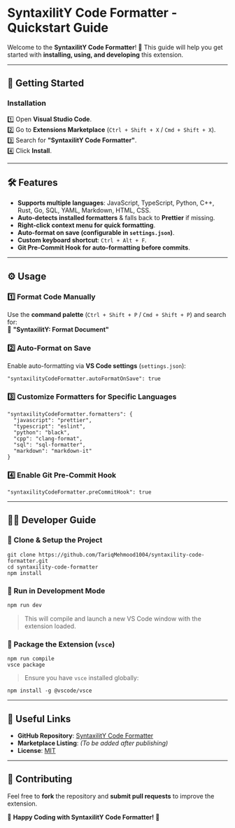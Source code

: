 # **SyntaxilitY Code Formatter - Quickstart Guide**  

Welcome to the **SyntaxilitY Code Formatter**! 🎉 This guide will help you get started with **installing, using, and developing** this extension.  

---

## **🚀 Getting Started**  

### **Installation**  
1️⃣ Open **Visual Studio Code**.  
2️⃣ Go to **Extensions Marketplace** (`Ctrl + Shift + X` / `Cmd + Shift + X`).  
3️⃣ Search for **"SyntaxilitY Code Formatter"**.  
4️⃣ Click **Install**.  

---

## **🛠 Features**  
- **Supports multiple languages**: JavaScript, TypeScript, Python, C++, Rust, Go, SQL, YAML, Markdown, HTML, CSS.  
- **Auto-detects installed formatters** & falls back to **Prettier** if missing.  
- **Right-click context menu for quick formatting**.  
- **Auto-format on save (configurable in `settings.json`)**.  
- **Custom keyboard shortcut**: `Ctrl + Alt + F`.  
- **Git Pre-Commit Hook for auto-formatting before commits**.  

---

## **⚙️ Usage**  

### **1️⃣ Format Code Manually**  
Use the **command palette** (`Ctrl + Shift + P` / `Cmd + Shift + P`) and search for:  
🔹 **"SyntaxilitY: Format Document"**  

### **2️⃣ Auto-Format on Save**  
Enable auto-formatting via **VS Code settings** (`settings.json`):  
```
"syntaxilityCodeFormatter.autoFormatOnSave": true
```

### **3️⃣ Customize Formatters for Specific Languages**  
```
"syntaxilityCodeFormatter.formatters": {
  "javascript": "prettier",
  "typescript": "eslint",
  "python": "black",
  "cpp": "clang-format",
  "sql": "sql-formatter",
  "markdown": "markdown-it"
}
```

### **4️⃣ Enable Git Pre-Commit Hook**  
```
"syntaxilityCodeFormatter.preCommitHook": true
```

---

## **👨‍💻 Developer Guide**  

### **🔹 Clone & Setup the Project**  
```
git clone https://github.com/TariqMehmood1004/syntaxility-code-formatter.git
cd syntaxility-code-formatter
npm install
```

### **🔹 Run in Development Mode**  
```sh
npm run dev
```
> This will compile and launch a new VS Code window with the extension loaded.  

### **🔹 Package the Extension (`vsce`)**  
```
npm run compile
vsce package
```
> Ensure you have `vsce` installed globally:  
```
npm install -g @vscode/vsce
```

---

## **🔗 Useful Links**  
- **GitHub Repository**: [SyntaxilitY Code Formatter](https://github.com/TariqMehmood1004/syntaxility-code-formatter)  
- **Marketplace Listing**: _(To be added after publishing)_  
- **License**: [MIT](https://opensource.org/licenses/MIT)  

---

## **🙌 Contributing**  
Feel free to **fork** the repository and **submit pull requests** to improve the extension.  

🚀 **Happy Coding with SyntaxilitY Code Formatter!** 🎉  